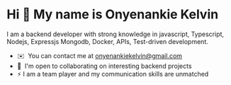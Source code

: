 Hi 👋 My name is Onyenankie Kelvin
==================================

I am a backend developer with strong knowledge in javascript, Typescript, Nodejs, Expressjs Mongodb, Docker, APIs, Test-driven development.
*   ✉️  You can contact me at [onyenankiekelvin@gmail.com](mailto:onyenankiekelvin@gmail.com)
*   🤝  I'm open to collaborating on interesting backend projects
*   ⚡ I am a team player and my communication skills are unmatched
